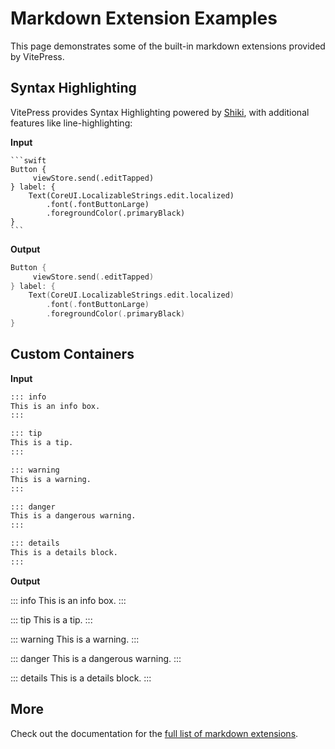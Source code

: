 # Markdown Extension Examples

This page demonstrates some of the built-in markdown extensions provided by VitePress.

## Syntax Highlighting

VitePress provides Syntax Highlighting powered by [Shiki](https://github.com/shikijs/shiki), with additional features like line-highlighting:

**Input**

````
```swift
Button {
     viewStore.send(.editTapped)
} label: {
    Text(CoreUI.LocalizableStrings.edit.localized)
        .font(.fontButtonLarge)
        .foregroundColor(.primaryBlack)
}
```
````

**Output**

```swift
Button {
     viewStore.send(.editTapped)
} label: {
    Text(CoreUI.LocalizableStrings.edit.localized)
        .font(.fontButtonLarge)
        .foregroundColor(.primaryBlack)
}
```

## Custom Containers

**Input**

```md
::: info
This is an info box.
:::

::: tip
This is a tip.
:::

::: warning
This is a warning.
:::

::: danger
This is a dangerous warning.
:::

::: details
This is a details block.
:::
```

**Output**

::: info
This is an info box.
:::

::: tip
This is a tip.
:::

::: warning
This is a warning.
:::

::: danger
This is a dangerous warning.
:::

::: details
This is a details block.
:::

## More

Check out the documentation for the [full list of markdown extensions](https://vitepress.dev/guide/markdown).
